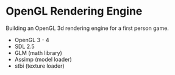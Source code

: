 # OpenGL Rendering Engine

Building an OpenGL 3d rendering engine for a first person game.

- OpenGL 3 - 4
- SDL 2.5
- GLM (math library)
- Assimp (model loader)
- stbi (texture loader)

